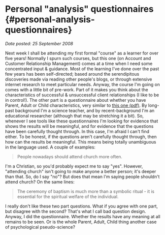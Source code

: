 # Personal "analysis" questionnaires {#personal-analysis-questionnaires}

_Date posted: 25 September 2008_

Next week I shall be attending my first formal "course" as a learner for over five years! Normally I spurn such courses, but this one (on Account and Customer Relationship Management) comes at a time when I need some concentrated input & guidance. Most of the learning I've done over the past few years has been self-directed; based around the serendipitous discoveries made via reading other people's blogs, or through extensive internet research to meet particular needs. Anyway, the course I'm going on comes with a little bit of pre-work. Part of it makes you think about the characteristics of successful & unsuccessful client relationships (I like to be in control!). The other part is a questionnaire about whether you have Parent, Adult or Child characteristics, very similar to [this one (pdf)](http://www.learningnetworkgroup.co.uk/wisdomfiles/PAC%20Questionnaire%20+%20Scoring.pdf). By long-past background I'm a science teacher, and by recent-background I'm an educational researcher (although that may be stretching it a bit). So, whenever I see tools like these questionnaires I'm looking for evidence that shows the results will be meaningful, and for evidence that the questions have been carefully thought through. In this case, I'm afraid I can't find either. To be honest, if the questions aren't carefully thought through, then how can the results be meaningful. This means being totally unambiguous in the language used. A couple of examples:

> People nowadays should attend church more often.

I'm a Christian, so you'd probably expect me to say "yes". However, "attending church" isn't going to make anyone a better person; it's deeper than that. So, do I say "no"? But does that mean I'm saying people shouldn't attend church? On the same lines:

> The ceremony of baptism is much more than a symbolic ritual - it is essential for the spiritual welfare of the individual.

I really don't like these two part questions. What if you agree with one part, but disagree with the second? That's what I call bad question design. Anyway, I did the questionnaire. Whether the results have any meaning at all remains to be seen. Or is the whole Parent, Adult, Child thing another case of psychological pseudo-science?